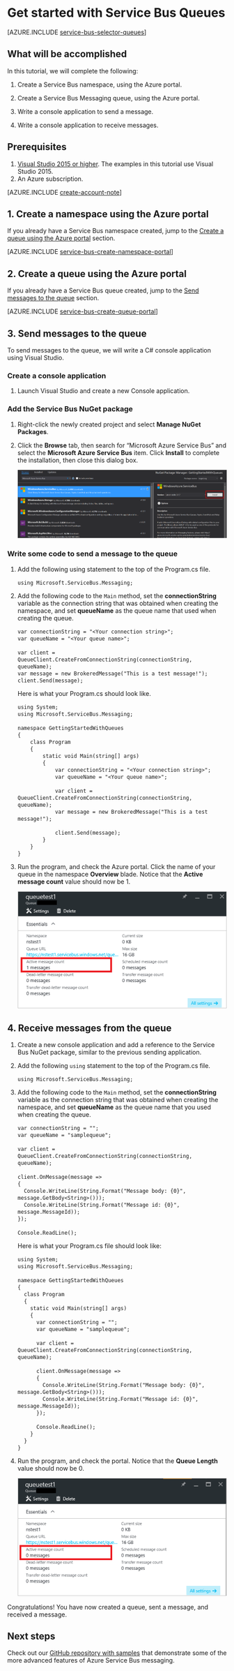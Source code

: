 <properties
    pageTitle="Write a program that uses Azure Service Bus queues | Azure"
    description="How to write a C# console application for Service Bus messaging"
    services="service-bus"
    documentationCenter=".net"
    authors="jtaubensee"
    manager="timlt"
    editor=""/>

<tags
    ms.service="service-bus"
    ms.devlang="tbd"
    ms.topic="hero-article"
    ms.tgt_pltfrm="dotnet"
    ms.workload="na"
    ms.date="11/30/2016"
    ms.author="jotaub;sethm"
    wacn.date=""/>

# Get started with Service Bus Queues

[AZURE.INCLUDE [service-bus-selector-queues](../../includes/service-bus-selector-queues.md)]

## What will be accomplished

In this tutorial, we will complete the following:

1. Create a Service Bus namespace, using the Azure portal.

2. Create a Service Bus Messaging queue, using the Azure portal.

3. Write a console application to send a message.

4. Write a console application to receive messages.

## Prerequisites
1. [Visual Studio 2015 or higher](http://www.visualstudio.com). The examples in this tutorial use Visual Studio 2015.
2. An Azure subscription.

[AZURE.INCLUDE [create-account-note](../../includes/create-account-note.md)]

## 1. Create a namespace using the Azure portal

If you already have a Service Bus namespace created, jump to the [Create a queue using the Azure portal](#2-create-a-queue-using-the-azure-portal) section.

[AZURE.INCLUDE [service-bus-create-namespace-portal](../../includes/service-bus-create-namespace-portal.md)]

## 2. Create a queue using the Azure portal

If you already have a Service Bus queue created, jump to the [Send messages to the queue](#3-send-messages-to-the-queue) section.

[AZURE.INCLUDE [service-bus-create-queue-portal](../../includes/service-bus-create-queue-portal.md)]

## 3. Send messages to the queue

To send messages to the queue, we will write a C# console application using Visual Studio.

### Create a console application

1. Launch Visual Studio and create a new Console application.

### Add the Service Bus NuGet package

1. Right-click the newly created project and select **Manage NuGet Packages**.

2. Click the **Browse** tab, then search for “Microsoft Azure Service Bus” and select the **Microsoft Azure Service Bus** item. Click **Install** to complete the installation, then close this dialog box.

    ![Select a NuGet package][nuget-pkg]

### Write some code to send a message to the queue

1. Add the following using statement to the top of the Program.cs file.

    ```
    using Microsoft.ServiceBus.Messaging;
    ```
    
2. Add the following code to the `Main` method, set the **connectionString** variable as the connection string that was obtained when creating the namespace, and set **queueName** as the queue name that used when creating the queue.

    ```
    var connectionString = "<Your connection string>";
    var queueName = "<Your queue name>";
  
    var client = QueueClient.CreateFromConnectionString(connectionString, queueName);
    var message = new BrokeredMessage("This is a test message!");
    client.Send(message);
    ```

    Here is what your Program.cs should look like.

    ```
    using System;
    using Microsoft.ServiceBus.Messaging;

    namespace GettingStartedWithQueues
    {
        class Program
        {
            static void Main(string[] args)
            {
                var connectionString = "<Your connection string>";
                var queueName = "<Your queue name>";

                var client = QueueClient.CreateFromConnectionString(connectionString, queueName);
                var message = new BrokeredMessage("This is a test message!");

                client.Send(message);
            }
        }
    }
    ```
  
3. Run the program, and check the Azure portal. Click the name of your queue in the namespace **Overview** blade. Notice that the **Active message count** value should now be 1.
    
      ![Message count][queue-message]
    
## 4. Receive messages from the queue

1. Create a new console application and add a reference to the Service Bus NuGet package, similar to the previous sending application.

2. Add the following `using` statement to the top of the Program.cs file.
  
    ```
    using Microsoft.ServiceBus.Messaging;
    ```
  
3. Add the following code to the `Main` method, set the **connectionString** variable as the connection string that was obtained when creating the namespace, and set **queueName** as the queue name that you used when creating the queue.

    ```
    var connectionString = "";
    var queueName = "samplequeue";
  
    var client = QueueClient.CreateFromConnectionString(connectionString, queueName);
  
    client.OnMessage(message =>
    {
      Console.WriteLine(String.Format("Message body: {0}", message.GetBody<String>()));
      Console.WriteLine(String.Format("Message id: {0}", message.MessageId));
    });
  
    Console.ReadLine();
    ```

	Here is what your Program.cs file should look like:

    ```
    using System;
    using Microsoft.ServiceBus.Messaging;
  
    namespace GettingStartedWithQueues
    {
      class Program
      {
        static void Main(string[] args)
        {
          var connectionString = "";
          var queueName = "samplequeue";
  
          var client = QueueClient.CreateFromConnectionString(connectionString, queueName);
  
          client.OnMessage(message =>
          {
            Console.WriteLine(String.Format("Message body: {0}", message.GetBody<String>()));
            Console.WriteLine(String.Format("Message id: {0}", message.MessageId));
          });
  
          Console.ReadLine();
        }
      }
    }
    ```
  
4. Run the program, and check the portal. Notice that the **Queue Length** value should now be 0.

    ![Queue length][queue-message-receive]
  
Congratulations! You have now created a queue, sent a message, and received a message.

## Next steps

Check out our [GitHub repository with samples](https://github.com/Azure-Samples/azure-servicebus-messaging-samples) that demonstrate some of the more advanced features of Azure Service Bus messaging.

<!--Image references-->

[nuget-pkg]: ./media/service-bus-dotnet-get-started-with-queues/nuget-package.png
[queue-message]: ./media/service-bus-dotnet-get-started-with-queues/queue-message.png
[queue-message-receive]: ./media/service-bus-dotnet-get-started-with-queues/queue-message-receive.png


<!--Reference style links - using these makes the source content way more readable than using inline links-->

[github-samples]: https://github.com/Azure-Samples/azure-servicebus-messaging-samples